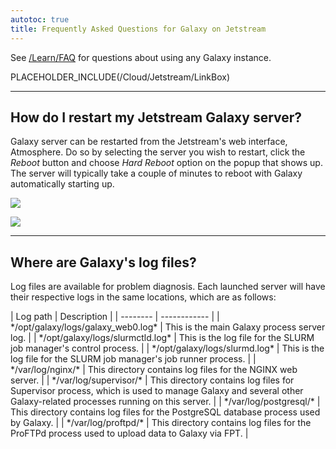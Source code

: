 ```yaml
---
autotoc: true
title: Frequently Asked Questions for Galaxy on Jetstream
---
```


See [/Learn/FAQ](/Learn/FAQ) for questions about using any Galaxy instance.  

PLACEHOLDER_INCLUDE(/Cloud/Jetstream/LinkBox)

<div class='left'></div>

---

## How do I restart my Jetstream Galaxy server?
Galaxy server can be restarted from the Jetstream's web interface, Atmosphere. Do so by selecting the server you wish to restart, click the *Reboot* button and choose *Hard Reboot* option on the popup that shows up. The server will typically take a couple of minutes to reboot with Galaxy automatically starting up.

![](http://i.imgur.com/LU0fHQM.png) 

![](http://i.imgur.com/2hUQCiD.png)

---

## Where are Galaxy's log files?
Log files are available for problem diagnosis. Each launched server will have their respective logs in the same locations, which are as follows:
<div class='center'>
| Log path |  Description  | 
| -------- | ------------ | 
| */opt/galaxy/logs/galaxy_web0.log* |  This is the main Galaxy process server log.  | 
| */opt/galaxy/logs/slurmctld.log* |  This is the log file for the SLURM job manager's control process.  | 
| */opt/galaxy/logs/slurmd.log* |  This is the log file for the SLURM job manager's job runner process.  | 
| */var/log/nginx/* |  This directory contains log files for the NGINX web server.  | 
| */var/log/supervisor/* |  This directory contains log files for Supervisor process, which is used to manage Galaxy and several other Galaxy-related processes running on this server.  | 
| */var/log/postgresql/* |  This directory contains log files for the PostgreSQL database process used by Galaxy.  | 
| */var/log/proftpd/* |  This directory contains log files for the ProFTPd process used to upload data to Galaxy via FPT.  | 
</div>
